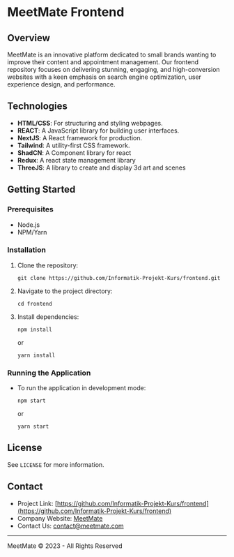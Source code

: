 # MeetMate Frontend

## Overview

MeetMate is an innovative platform dedicated to small brands wanting to improve their content and appointment management. Our frontend repository focuses on delivering stunning, engaging, and high-conversion websites with a keen emphasis on search engine optimization, user experience design, and performance.

## Technologies

- **HTML/CSS**: For structuring and styling webpages.
- **REACT**: A JavaScript library for building user interfaces.
- **NextJS**: A React framework for production.
- **Tailwind**: A utility-first CSS framework.
- **ShadCN**: A Component library for react
- **Redux**: A react state management library
- **ThreeJS**: A library to create and display 3d art and scenes

## Getting Started

### Prerequisites

- Node.js
- NPM/Yarn

### Installation

1. Clone the repository:
   ```
   git clone https://github.com/Informatik-Projekt-Kurs/frontend.git
   ```
2. Navigate to the project directory:
   ```
   cd frontend
   ```
3. Install dependencies:
   ```
   npm install
   ```
   or
   ```
   yarn install
   ```

### Running the Application

- To run the application in development mode:
  ```
  npm start
  ```
  or
  ```
  yarn start
  ```

## License

See `LICENSE` for more information.

## Contact

- Project Link: [https://github.com/Informatik-Projekt-Kurs/frontend](https://github.com/Informatik-Projekt-Kurs/frontend)
- Company Website: [MeetMate](https://www.meetmate.com)
- Contact Us: [contact@meetmate.com](mailto:contact@meetmate.com)

---

MeetMate © 2023 - All Rights Reserved

